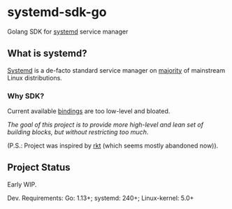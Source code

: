 # systemd-sdk-go
Golang SDK for [systemd](https://www.freedesktop.org/wiki/Software/systemd/) service manager

## What is systemd?
[Systemd](https://www.freedesktop.org/wiki/Software/systemd/) is a de-facto standard service manager on [majority](https://en.wikipedia.org/wiki/Systemd#Adoption) of mainstream Linux distributions.

### Why SDK?
Current available [bindings](https://github.com/coreos/go-systemd) are too low-level and bloated.

*The goal of this project is to provide more high-level and lean set of building blocks,
but without restricting too much*.


(P.S.: Project was inspired by [rkt](https://github.com/rkt/rkt/blob/master/Documentation/devel/architecture.md) (which seems mostly abandoned now)).

## Project Status
Early WIP.

Dev. Requirements:
Go: 1.13+;
systemd: 240+;
Linux-kernel: 5.0+
